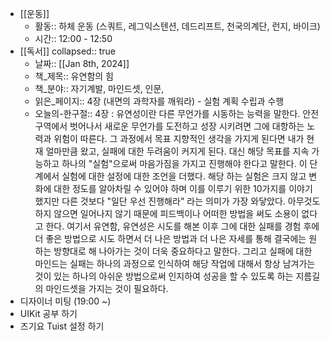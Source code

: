 - [[운동]]
	- 활동:: 하체 운동 (스쿼트, 레그익스텐션, 데드리프트, 천국의계단, 런지, 바이크)
	- 시간:: 12:00 - 12:50
- [[독서]]
  collapsed:: true
	- 날짜:: [[Jan 8th, 2024]]
	- 책_제목:: 유연함의 힘
	- 책_분야:: 자기계발, 마인드셋, 인문,
	- 읽은_페이지:: 4장 (내면의 과학자를 깨워라) - 실험 계획 수립과 수행
	- 오늘의-한구절::
	  4장 :  유연성이란 다른 무언가를 시동하는 능력을 말한다. 안전 구역에서 벗어나서 새로운 무언가를 도전하고 성장 시키려면 그에 대항하는 노력과 위험이 따른다. 그 과정에서 목표 지향적인 생각을 가지게 된다면 내가 현재 얼마만큼 왔고, 실패에 대한 두려움이 커지게 된다. 대신 해당 목표를 지속 가능하고 하나의 "실험"으로써 마음가짐을 가지고 진행해야 한다고 말한다.
	  이 단계에서 실험에 대한 설정에 대한 조언을 더했다. 해당 하는 실험은 크지 않고 변화에 대한 정도를 알아차릴 수 있어야 하며 이를 이루기 위한 10가지를 이야기 했지만 다른 것보다 "일단 우선 진행해라" 라는 의미가 가장 와닿았다. 아무것도 하지 않으면 일어나지 않기 때문에 피드백이나 어떠한 방법을 써도 소용이 없다고 한다. 여기서 유연함, 유연성은 시도를 해본 이후 그에 대한 실패를 경험 후에 더 좋은 방법으로 시도 하면서 더 나은 방법과 더 나은 자세를 통해 결국에는 원하는 방향대로 해 나아가는 것이 더욱 중요하다고 말한다. 그리고 실패에 대한 마인드는 실패는 하나의 과정으로 인식하여 해당 작업에 대해서 항상 남겨가는 것이 있는 하나의 아쉬운 방법으로써 인지하여 성공을 할 수 있도록 하는 지름길의 마인드셋을 가지는 것이 필요하다.
- 디자이너 미팅 (19:00 ~)
- UIKit 공부 하기
- 즈기요 Tuist 설정 하기